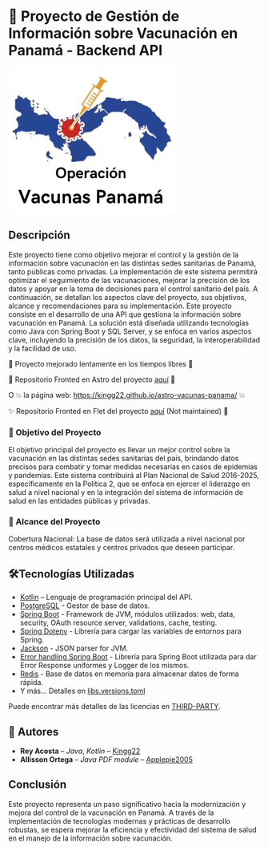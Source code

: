 # :syringe: Proyecto de Gestión de Información sobre Vacunación en Panamá - Backend API

![Imagen logo del proyecto](https://github.com/kingg22/api-vacunas-panama/blob/main/src/main/resources/images/icon.png?raw=true)

## Descripción

Este proyecto tiene como objetivo mejorar el control y la gestión de la información sobre vacunación en las distintas
sedes sanitarias de Panamá, tanto públicas como privadas. La implementación de este sistema permitirá optimizar el
seguimiento de las vacunaciones, mejorar la precisión de los datos y apoyar en la toma de decisiones para el control
sanitario del país. A continuación, se detallan los aspectos clave del proyecto, sus objetivos, alcance y
recomendaciones para su implementación.
Este proyecto consiste en el desarrollo de una API que gestiona la información sobre vacunación en Panamá. La
solución está diseñada utilizando tecnologías como Java con Spring Boot y SQL Server, y se enfoca en varios aspectos
clave, incluyendo la precisión de los datos, la seguridad, la interoperabilidad y la facilidad de uso.

:construction: Proyecto mejorado lentamente en los tiempos libres :construction:

:sparkling_heart: Repositorio Fronted en Astro del proyecto [aquí](https://github.com/kingg22/astro-vacunas-panama)
:sparkling_heart:

O :boom: la página web: https://kingg22.github.io/astro-vacunas-panama/ :boom:

:sparkles: Repositorio Fronted en Flet del proyecto [aquí](https://github.com/patrickvillarroel/flet-vacunas-panama)
(Not maintained) :dizzy:

### :pushpin: Objetivo del Proyecto

El objetivo principal del proyecto es llevar un mejor control sobre la vacunación en las distintas sedes sanitarias del
país, brindando datos precisos para combatir y tomar medidas necesarias en casos de epidemias y pandemias. Este sistema
contribuirá al Plan Nacional de Salud 2016-2025, específicamente en la Política 2, que se enfoca en ejercer el liderazgo
en salud a nivel nacional y en la integración del sistema de información de salud en las entidades públicas y privadas.

### :dart: Alcance del Proyecto

Cobertura Nacional:
La base de datos será utilizada a nivel nacional por centros médicos estatales y centros privados que deseen participar.

## :hammer_and_wrench:Tecnologías Utilizadas

- [Kotlin](https://kotlinlang.org/) – Lenguaje de programación principal del API.
- [PostgreSQL](https://www.postgresql.org/) - Gestor de base de datos.
- [Spring Boot](https://spring.io/) - Framework de JVM, módulos utilizados: web, data, security, OAuth resource server,
  validations, cache, testing.
- [Spring Dotenv](https://github.com/paulschwarz/spring-dotenv) - Librería para cargar las variables de entornos para
  Spring.
- [Jackson](https://github.com/FasterXML/jackson) - JSON parser for JVM.
- [Error handling Spring Boot](https://github.com/wimdeblauwe/error-handling-spring-boot-starter/) - Librería para
  Spring Boot utilizada para dar Error Response uniformes y Logger de los mismos.
- [Redis](https://redis.io/) - Base de datos en memoria para almacenar datos de forma rápida.
- Y más... Detalles
  en [libs.versions.toml](https://github.com/kingg22/api-vacunas-panama/blob/main/gradle/libs.versions.toml)

Puede encontrar más detalles de las licencias
en [THIRD-PARTY](https://github.com/kingg22/api-vacunas-panama/blob/main/THIRD-PARTY.md).

## :pencil: Autores

- **Rey Acosta** – _Java_, _Kotlin_ – [Kingg22](https://github.com/kingg22)
- **Allisson Ortega** – _Java PDF module_ – [Applepie2005](https://github.com/Applepie2005)

## Conclusión

Este proyecto representa un paso significativo hacia la modernización y mejora del control de la vacunación en Panamá. A
través de la implementación de tecnologías modernas y prácticas de desarrollo robustas, se espera mejorar la eficiencia
y efectividad del sistema de salud en el manejo de la información sobre vacunación.
